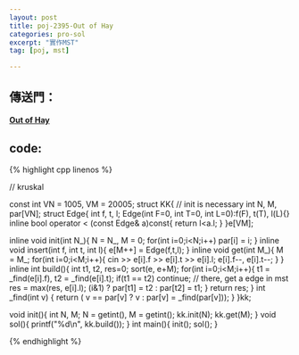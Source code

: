 ```yaml
---
layout: post
title: poj-2395-Out of Hay
categories: pro-sol
excerpt: "實作MST"
tag: [poj, mst]

---
```


## 傳送門：

#### [Out of Hay](http://poj.org/problem?id=2395)

## code:

{% highlight cpp linenos %}

// kruskal

const int VN = 1005, VM = 20005;
struct KK{          // init is necessary
  int N, M, par[VN];
  struct Edge{
    int f, t, l;
    Edge(int F=0, int T=0, int L=0):f(F), t(T), l(L){}
    inline bool operator < (const Edge& a)const{
      return l<a.l;
    }
  }e[VM];
  
  inline void init(int N_){
    N = N_, M = 0;
    for(int i=0;i<N;i++) par[i] = i;
  }
  inline void insert(int f, int t, int l){
    e[M++] = Edge(f,t,l);
  }
  inline void get(int M_){
    M = M_;
    for(int i=0;i<M;i++){
      cin >> e[i].f >> e[i].t >> e[i].l;
      e[i].f--, e[i].t--;
    }
  }
  inline int build(){
    int t1, t2, res=0;
    sort(e, e+M);
    for(int i=0;i<M;i++){
      t1 = _find(e[i].f), t2 = _find(e[i].t);
      if(t1 == t2) continue;
// there, get a edge in mst
      res = max(res, e[i].l);
      (i&1) ? par[t1] = t2 : par[t2] = t1;
    }
    return res;
  }
  int _find(int v) {
    return ( v == par[v] ? v : par[v] = _find(par[v]));
  }
}kk;

void init(){
  int N, M;
  N = getint(), M = getint();
  kk.init(N);
  kk.get(M);
}
void sol(){
  printf("%d\n", kk.build());
}
int main(){
  init();
  sol();
}

{% endhighlight %}
